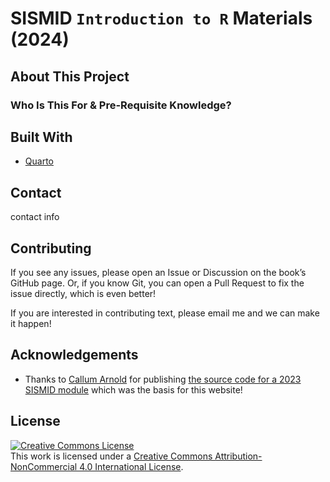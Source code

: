 
<!-- DO NOT EDIT THIS FILE! Edit README.qmd instead! -->

# SISMID `Introduction to R` Materials (2024)

## About This Project

### Who Is This For & Pre-Requisite Knowledge?

## Built With

- [Quarto](https://quarto.org)

## Contact

contact info

## Contributing

If you see any issues, please open an Issue or Discussion on the book’s
GitHub page. Or, if you know Git, you can open a Pull Request to fix the
issue directly, which is even better!

If you are interested in contributing text, please email me and we can
make it happen!

## Acknowledgements

- Thanks to [Callum Arnold](https://callumarnold.com/) for publishing
  [the source code for a 2023 SISMID
  module](https://github.com/arnold-c/SISMID-Module-02_2023/tree/main)
  which was the basis for this website!

## License

<a rel="license" href="http://creativecommons.org/licenses/by-nc/4.0/"><img alt="Creative Commons License" style="border-width:0" src="https://i.creativecommons.org/l/by-nc/4.0/88x31.png" /></a><br />This
work is licensed under a
<a rel="license" href="http://creativecommons.org/licenses/by-nc/4.0/">Creative
Commons Attribution-NonCommercial 4.0 International License</a>.
